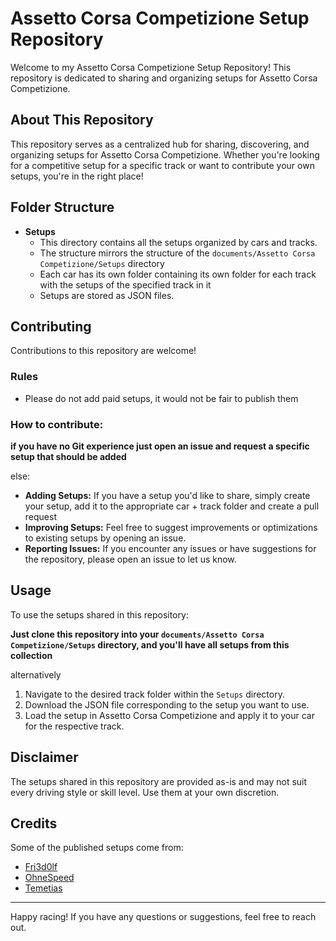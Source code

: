 # Assetto Corsa Competizione Setup Repository

Welcome to my Assetto Corsa Competizione Setup Repository! This repository is dedicated to sharing and organizing setups for Assetto Corsa Competizione.

## About This Repository

This repository serves as a centralized hub for sharing, discovering, and organizing setups for Assetto Corsa Competizione. Whether you're looking for a competitive setup for a specific track or want to contribute your own setups, you're in the right place!

## Folder Structure

- **Setups**
  - This directory contains all the setups organized by cars and tracks.
  - The structure mirrors the structure of the `documents/Assetto Corsa Competizione/Setups` directory
  - Each car has its own folder containing its own folder for each track with the setups of the specified track in it
  - Setups are stored as JSON files.

## Contributing

Contributions to this repository are welcome! 

### Rules 
- Please do not add paid setups, it would not be fair to publish them

### How to contribute:

**if you have no Git experience just open an issue and request a specific setup that should be added**

else:

- **Adding Setups:** If you have a setup you'd like to share, simply create your setup, add it to the appropriate car + track folder and create a pull request
- **Improving Setups:** Feel free to suggest improvements or optimizations to existing setups by opening an issue.
- **Reporting Issues:** If you encounter any issues or have suggestions for the repository, please open an issue to let us know.

## Usage


To use the setups shared in this repository:

**Just clone this repository into your `documents/Assetto Corsa Competizione/Setups` directory, and you'll have all setups from this collection**

alternatively

1. Navigate to the desired track folder within the `Setups` directory.
2. Download the JSON file corresponding to the setup you want to use.
3. Load the setup in Assetto Corsa Competizione and apply it to your car for the respective track.

## Disclaimer

The setups shared in this repository are provided as-is and may not suit every driving style or skill level. Use them at your own discretion.

## Credits

Some of the published setups come from:

- [Fri3d0lf](https://www.youtube.com/@Fri3d0lf)
- [OhneSpeed](https://www.youtube.com/@ohne_speed)
- [Temetias](https://github.com/Temetias/acc-sets)

---

Happy racing! If you have any questions or suggestions, feel free to reach out.
